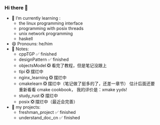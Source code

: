 ### Hi there 👋

<!--
**KINGFIOX/kingfiox** is a ✨ _special_ ✨ repository because its `README.md` (this file) appears on your GitHub profile.

Here are some ideas to get you started:

- 🔭 I’m currently working on ...
- 🌱 I’m currently learning ...
- 👯 I’m looking to collaborate on ...
- 🤔 I’m looking for help with ...
- 💬 Ask me about ...
- 📫 How to reach me: ...
- 😄 Pronouns: ...
- ⚡ Fun fact: ...
-->

- 🌱 I’m currently learning : 
  - the linux programming interface
  - programming with posix threads
  - unix network programming
  - haskell
- 😄 Pronouns: he/him
- 📒 Notes:
  - cppTGP ✅ finished
  - designPattern ✅ finished
  - objectsModel ❎ 看完了教程，但是笔记没跟上
  - tlpi ❎ 摆烂中
  - nginx_learning ❎ 摆烂中
  - cmakelearn ❎ 摆烂中（笔记做了挺多的了，还差一章节）
    估计后面还要重新看看 cmake cookbook，
    我的评价是：xmake yyds!
  - study_rust ❎ 摆烂中
  - posix ❎ 摆烂中（最近会完善）
- 🔭 my projects:
  - freshman_project ✅ finished
  - understand_doc_cn ✅ finished
